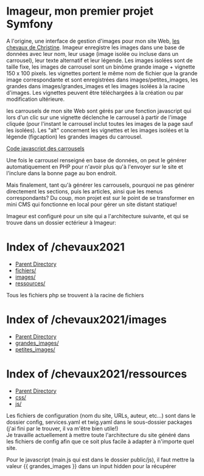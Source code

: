 <h1>Imageur, mon premier projet Symfony</h1>

<p>A l'origine, une interface de gestion d'images pour mon site Web, <a href="http://chrizedday.free.fr">les chevaux de Christine</a>. Imageur enregistre les images dans une base de données avec leur nom, leur usage (image isolée ou incluse dans un carrousel), leur texte alternatif et leur légende. Les images isolées sont de taille fixe, les images de carrousel sont un binôme grande image + vignette 150 x 100 pixels. les vignettes portent le même nom de fichier que la grande image correspondante et sont enregistrées dans images/petites_images, les grandes dans images/grandes_images et les images isolées à la racine d'images. Les vignettes peuvent être téléchargées à la création ou par modification ultérieure.</p>

<p>les carrousels de mon site Web sont gérés par une fonction javascript qui lors d'un clic sur une vignette déclenche le carrousel à partir de l'image cliquée (pour l'instant le carrousel inclut toutes les images de la page sauf les isolées). Les "alt" concernent les vignettes et les images isolées et la légende (figcaption) les grandes images du carrousel.</p>

<p><a href="main.js">Code javascript des carrousels </a></p>

<p>Une fois le carrousel renseigné en base de données, on peut le générer automatiquement en PHP pour n'avoir plus qu'à l'envoyer sur le site et l'inclure dans la bonne page au bon endroit.</p>

<p>Mais finalement, tant qu'à générer les carrousels, pourquoi ne pas générer directement les sections, puis les articles, ainsi que les menus correspondants?
 Du coup, mon projet est sur le point de se transformer en mini CMS qui fonctionne en local pour gérer un site distant statique!</p>
 
 <p>Imageur est configuré pour un site qui a l'architecture suivante, et qui se trouve dans un dossier ectérieur à Imageur:</p>
 <h1>Index of /chevaux2021</h1>
<ul><li><a href="/"> Parent Directory</a></li>
<li><a href="fichiers/"> fichiers/</a></li>
<li><a href="images/"> images/</a></li>
<li><a href="ressources/"> ressources/</a></li>
</ul>

<p>Tous les fichiers php se trouvent à la racine de fichiers</p>

<h1>Index of /chevaux2021/images</h1>
<ul><li><a href="/chevaux2021/"> Parent Directory</a></li>
<li><a href="grandes_images/"> grandes_images/</a></li>
<li><a href="petites_images/"> petites_images/</a></li>
</ul>

<h1>Index of /chevaux2021/ressources</h1>
<ul><li><a href="/chevaux2021/"> Parent Directory</a></li>
<li><a href="css/"> css/</a></li>
<li><a href="js/"> js/</a></li>
</ul>

<p>Les fichiers de configuration (nom du site, URLs, auteur, etc...) sont dans le dossier config, services.yaml et twig.yaml dans le sous-dossier packages (j'ai fini par le trouver, il va m'être bien utile!)<br/>
Je travaille actuellement à mettre toute l'architecture du site généré dans les fichiers de config afin que ce soit plus facile à adapter à n'importe quel site.
 </p>
 <p>Pour le javascript (main.js qui est dans le dossier public/js), il faut mettre la valeur {{ grandes_images }} dans un input hidden pour la récupérer</p>

